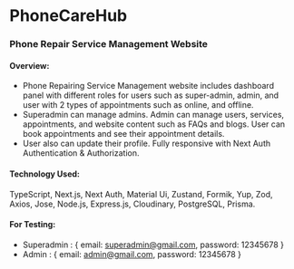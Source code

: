 # PhoneCareHub

### Phone Repair Service Management Website

#### Overview:
- Phone Repairing Service Management website includes dashboard panel with different roles for users such as super-admin, admin, and user with 2 types of appointments such as online, and offline.
- Superadmin can manage admins. Admin can manage users, services, appointments, and website content such as FAQs and blogs. User can book appointments and see their appointment details.
- User also can update their profile. Fully responsive with Next Auth Authentication & Authorization.

#### Technology Used: 
TypeScript, Next.js, Next Auth, Material Ui, Zustand, Formik, Yup, Zod, Axios, Jose, Node.js,
Express.js, Cloudinary, PostgreSQL, Prisma.

#### For Testing:
- Superadmin : { email: superadmin@gmail.com, password: 12345678 }
- Admin : { email: admin@gmail.com, password: 12345678 }
